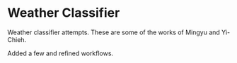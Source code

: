 # Weather Classifier
Weather classifier attempts.
These are some of the works of Mingyu and Yi-Chieh.

Added a few and refined workflows.
